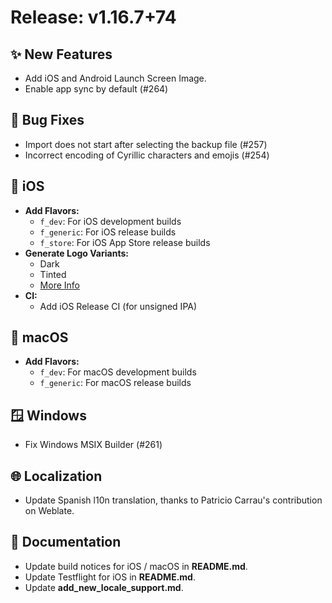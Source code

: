 <!--
Title: Pre-Released or Released: v1.2.3+xx
-->

# Release: v1.16.7+74

## ✨ New Features

- Add iOS and Android Launch Screen Image.
- Enable app sync by default (#264)

## 🐛 Bug Fixes

- Import does not start after selecting the backup file (#257)
- Incorrect encoding of Cyrillic characters and emojis (#254)

## 🍎 iOS

- **Add Flavors:**
  - `f_dev`: For iOS development builds
  - `f_generic`: For iOS release builds
  - `f_store`: For iOS App Store release builds
- **Generate Logo Variants:**
  - Dark
  - Tinted
  - [More Info](https://developer.apple.com/design/human-interface-guidelines/app-icons#iOS-iPadOS)
- **CI:**
  - Add iOS Release CI (for unsigned IPA)

## 🍏 macOS

- **Add Flavors:**
  - `f_dev`: For macOS development builds
  - `f_generic`: For macOS release builds

## 🪟 Windows

- Fix Windows MSIX Builder (#261)

## 🌐 Localization

- Update Spanish l10n translation, thanks to Patricio Carrau's contribution on Weblate.

## 📝 Documentation

- Update build notices for iOS / macOS in **README.md**.
- Update Testflight for iOS in **README.md**.
- Update **add_new_locale_support.md**.
